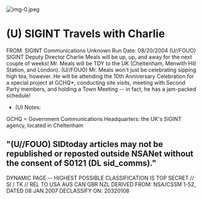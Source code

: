 ![img-0.jpeg](img-0.jpeg)

# (U) SIGINT Travels with Charlie 

FROM: SIGINT Communications
Unknown
Run Date: 08/20/2004
(U//FOUO) SIGINT Deputy Director Charlie Meals will be up, up, and away for the next couple of weeks! Mr. Meals will be TDY to the UK (Cheltenham, Menwith Hill Station, and London).
(U//FOUO) Mr. Meals won't just be celebrating sipping high tea, however. He will be attending the 10th Anniversary Celebration for a special project at GCHQ*, conducting site visits, meeting with Second Party members, and holding a Town Meeting -- in fact, he has a jam-packed schedule!

* (U) Notes:

GCHQ = Government Communications Headquarters: the UK's SIGINT agency, located in Cheltenham

## "(U//FOUO) SIDtoday articles may not be republished or reposted outside NSANet without the consent of S0121 (DL sid_comms)."

DYNAMIC PAGE -- HIGHEST POSSIBLE CLASSIFICATION IS TOP SECRET // SI / TK // REL TO USA AUS CAN GBR NZL DERIVED FROM: NSA/CSSM 1-52, DATED 08 JAN 2007 DECLASSIFY ON: 20320108
